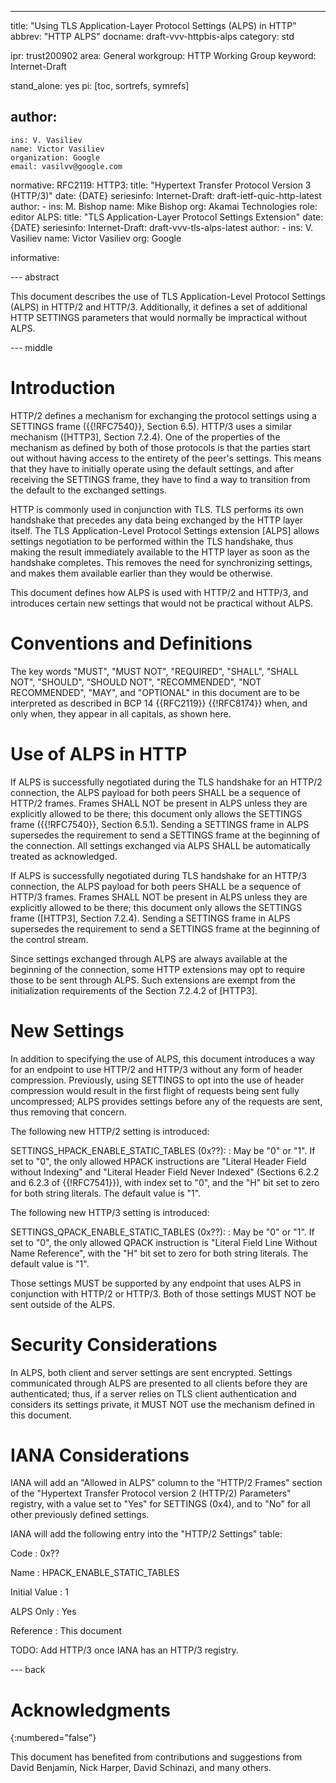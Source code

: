 ---
title: "Using TLS Application-Layer Protocol Settings (ALPS) in HTTP"
abbrev: "HTTP ALPS"
docname: draft-vvv-httpbis-alps
category: std

ipr: trust200902
area: General
workgroup: HTTP Working Group
keyword: Internet-Draft

stand_alone: yes
pi: [toc, sortrefs, symrefs]

author:
 -
    ins: V. Vasiliev
    name: Victor Vasiliev
    organization: Google
    email: vasilvv@google.com

normative:
  RFC2119:
  HTTP3:
    title: "Hypertext Transfer Protocol Version 3 (HTTP/3)"
    date: {DATE}
    seriesinfo:
      Internet-Draft: draft-ietf-quic-http-latest
    author:
      -
          ins: M. Bishop
          name: Mike Bishop
          org: Akamai Technologies
          role: editor
  ALPS:
    title: "TLS Application-Layer Protocol Settings Extension"
    date: {DATE}
    seriesinfo:
      Internet-Draft: draft-vvv-tls-alps-latest
    author:
      -
          ins: V. Vasiliev
          name: Victor Vasiliev
          org: Google

informative:


--- abstract

This document describes the use of TLS Application-Level Protocol Settings
(ALPS) in HTTP/2 and HTTP/3.  Additionally, it defines a set of additional HTTP
SETTINGS parameters that would normally be impractical without ALPS.

--- middle

# Introduction

HTTP/2 defines a mechanism for exchanging the protocol settings using a
SETTINGS frame ({{!RFC7540}}, Section 6.5).  HTTP/3 uses a similar mechanism
([HTTP3], Section 7.2.4).  One of the properties of the mechanism as defined by
both of those protocols is that the parties start out without having access to
the entirety of the peer's settings.  This means that they have to initially
operate using the default settings, and after receiving the SETTINGS frame,
they have to find a way to transition from the default to the exchanged
settings.

HTTP is commonly used in conjunction with TLS.  TLS performs its own handshake
that precedes any data being exchanged by the HTTP layer itself.  The TLS
Application-Level Protocol Settings extension [ALPS] allows settings
negotiation to be performed within the TLS handshake, thus making the result
immediately available to the HTTP layer as soon as the handshake completes.
This removes the need for synchronizing settings, and makes them available
earlier than they would be otherwise.

This document defines how ALPS is used with HTTP/2 and HTTP/3, and introduces
certain new settings that would not be practical without ALPS.

# Conventions and Definitions

The key words "MUST", "MUST NOT", "REQUIRED", "SHALL", "SHALL NOT", "SHOULD",
"SHOULD NOT", "RECOMMENDED", "NOT RECOMMENDED", "MAY", and "OPTIONAL" in this
document are to be interpreted as described in BCP 14 {{RFC2119}} {{!RFC8174}}
when, and only when, they appear in all capitals, as shown here.

# Use of ALPS in HTTP

If ALPS is successfully negotiated during the TLS handshake for an HTTP/2
connection, the ALPS payload for both peers SHALL be a sequence of HTTP/2
frames.  Frames SHALL NOT be present in ALPS unless they are explicitly allowed
to be there; this document only allows the SETTINGS frame ({{!RFC7540}},
Section 6.5.1).  Sending a SETTINGS frame in ALPS supersedes the requirement to
send a SETTINGS frame at the beginning of the connection.  All settings
exchanged via ALPS SHALL be automatically treated as acknowledged.

If ALPS is successfully negotiated during TLS handshake for an HTTP/3
connection, the ALPS payload for both peers SHALL be a sequence of HTTP/3
frames.  Frames SHALL NOT be present in ALPS unless they are explicitly allowed
to be there; this document only allows the SETTINGS frame ([HTTP3], Section
7.2.4).  Sending a SETTINGS frame in ALPS supersedes the requirement to send a
SETTINGS frame at the beginning of the control stream.

Since settings exchanged through ALPS are always available at the beginning of
the connection, some HTTP extensions may opt to require those to be sent
through ALPS.  Such extensions are exempt from the initialization requirements
of the Section 7.2.4.2 of [HTTP3].

# New Settings

In addition to specifying the use of ALPS, this document introduces a way for
an endpoint to use HTTP/2 and HTTP/3 without any form of header compression.
Previously, using SETTINGS to opt into the use of header compression would
result in the first flight of requests being sent fully uncompressed; ALPS
provides settings before any of the requests are sent, thus removing that
concern.

The following new HTTP/2 setting is introduced:

  SETTINGS_HPACK_ENABLE_STATIC_TABLES (0x??):
  : May be "0" or "1".  If set to "0", the only allowed HPACK instructions are
    "Literal Header Field without Indexing" and "Literal Header Field Never
    Indexed" (Sections 6.2.2 and 6.2.3 of {{!RFC7541}}), with index set to "0",
    and the "H" bit set to zero for both string literals.  The default value is
    "1".

The following new HTTP/3 setting is introduced:

  SETTINGS_QPACK_ENABLE_STATIC_TABLES (0x??):
  : May be "0" or "1".  If set to "0", the only allowed QPACK instruction is
    "Literal Field Line Without Name Reference", with the "H" bit set to zero
    for both string literals.  The default value is "1".

Those settings MUST be supported by any endpoint that uses ALPS in conjunction
with HTTP/2 or HTTP/3.  Both of those settings MUST NOT be sent outside of the
ALPS.

# Security Considerations

In ALPS, both client and server settings are sent encrypted.  Settings
communicated through ALPS are presented to all clients before they are
authenticated; thus, if a server relies on TLS client authentication and
considers its settings private, it MUST NOT use the mechanism defined in this
document.

# IANA Considerations

IANA will add an "Allowed in ALPS" column to the "HTTP/2 Frames" section of the
"Hypertext Transfer Protocol version 2 (HTTP/2) Parameters" registry, with a
value set to "Yes" for SETTINGS (0x4), and to "No" for all other previously
defined settings.

IANA will add the following entry into the "HTTP/2 Settings" table:

  Code
  : 0x??

  Name
  : HPACK_ENABLE_STATIC_TABLES

  Initial Value
  : 1

  ALPS Only
  : Yes

  Reference
  : This document

TODO: Add HTTP/3 once IANA has an HTTP/3 registry.

--- back

# Acknowledgments
{:numbered="false"}

This document has benefited from contributions and suggestions from
David Benjamin,
Nick Harper,
David Schinazi,
and many others.
